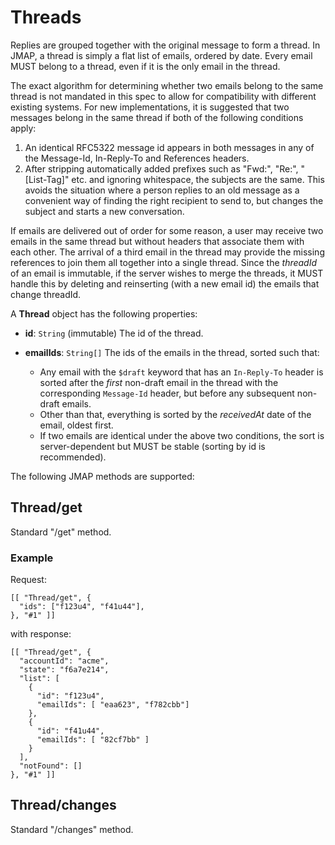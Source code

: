 # Threads

Replies are grouped together with the original message to form a thread. In JMAP, a thread is simply a flat list of emails, ordered by date. Every email MUST belong to a thread, even if it is the only email in the thread.

The exact algorithm for determining whether two emails belong to the same thread is not mandated in this spec to allow for compatibility with different existing systems. For new implementations, it is suggested that two messages belong in the same thread if both of the following conditions apply:

  1. An identical RFC5322 message id appears in both messages in any of the
     Message-Id, In-Reply-To and References headers.
  2. After stripping automatically added prefixes such as "Fwd:", "Re:",
     "[List-Tag]" etc. and ignoring whitespace, the subjects are the same. This avoids the situation where a person replies to an old message as a convenient way of finding the right recipient to send to, but changes the subject and starts a new conversation.

If emails are delivered out of order for some reason, a user may receive two emails in the same thread but without headers that associate them with each other. The arrival of a third email in the thread may provide the missing references to join them all together into a single thread. Since the *threadId* of an email is immutable, if the server wishes to merge the threads, it MUST handle this by deleting and reinserting (with a new email id) the emails that change threadId.

A **Thread** object has the following properties:

- **id**: `String` (immutable)
  The id of the thread.
- **emailIds**: `String[]`
  The ids of the emails in the thread, sorted such that:

    - Any email with the `$draft` keyword that has an `In-Reply-To` header is sorted after the *first* non-draft email in the thread with the corresponding `Message-Id` header, but before any subsequent non-draft emails.
    - Other than that, everything is sorted by the *receivedAt* date of the email, oldest first.
    - If two emails are identical under the above two conditions, the sort is server-dependent but MUST be stable (sorting by id is recommended).

The following JMAP methods are supported:

## Thread/get

Standard "/get" method.

### Example

Request:

    [[ "Thread/get", {
      "ids": ["f123u4", "f41u44"],
    }, "#1" ]]

with response:

    [[ "Thread/get", {
      "accountId": "acme",
      "state": "f6a7e214",
      "list": [
        {
          "id": "f123u4",
          "emailIds": [ "eaa623", "f782cbb"]
        },
        {
          "id": "f41u44",
          "emailIds": [ "82cf7bb" ]
        }
      ],
      "notFound": []
    }, "#1" ]]

## Thread/changes

Standard "/changes" method.

